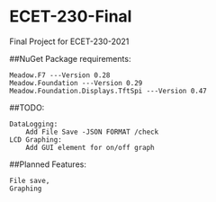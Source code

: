 # ECET-230-Final
 Final Project for ECET-230-2021

##NuGet Package requirements:

	Meadow.F7 ---Version 0.28
 	Meadow.Foundation ---Version 0.29
	Meadow.Foundation.Displays.TftSpi ---Version 0.47


##TODO:
 
	DataLogging:
		Add File Save -JSON FORMAT /check
	LCD Graphing:
		Add GUI element for on/off graph


##Planned Features:

	File save,
	Graphing
